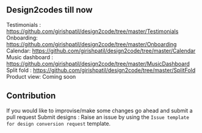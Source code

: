 ## Design2codes till now
Testimonials : https://github.com/girishpatil/design2code/tree/master/Testimonials  
Onboarding: https://github.com/girishpatil/design2code/tree/master/Onboarding  
Calendar: https://github.com/girishpatil/design2code/tree/master/Calendar  
Music dashboard : https://github.com/girishpatil/design2code/tree/master/MusicDashboard  
Split fold : https://github.com/girishpatil/design2code/tree/master/SplitFold  
Product view: Coming soon  

## Contribution
If you would like to improvise/make some changes go ahead and submit a pull request
Submit designs : Raise an issue by using the `Issue template for design conversion request` template.
